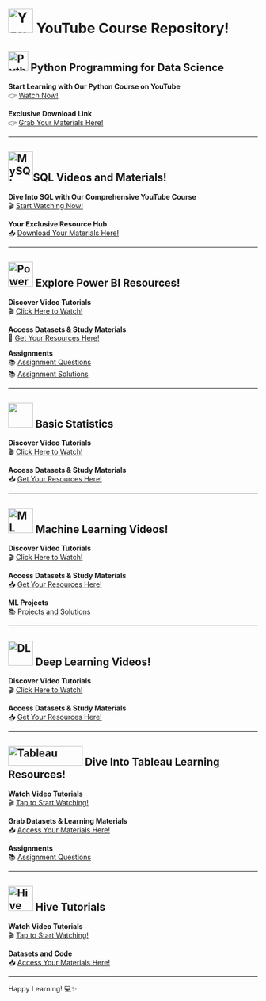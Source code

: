#  <img src="https://upload.wikimedia.org/wikipedia/commons/0/09/YouTube_full-color_icon_%282017%29.svg" alt="YouTube" width="50" height="50"/> YouTube Course Repository!

## <img src="https://upload.wikimedia.org/wikipedia/commons/c/c3/Python-logo-notext.svg" alt="Python" width="40" height="40"/> Python Programming for Data Science

**Start Learning with Our Python Course on YouTube**   
👉 [Watch Now!](https://www.youtube.com/playlist?list=PL2hXNYim5xvpFvPZZJryKOv0CwHJ8-PgQ)

**Exclusive Download Link**   
👉 [Grab Your Materials Here!](https://drive.google.com/drive/folders/1kxto__WqDuqSBX8HfJ2aV1h-ez0w8LxG)

---
## <img src="https://upload.wikimedia.org/wikipedia/commons/b/b2/Database-mysql.svg" alt="MySQL" width="50" height="60">SQL Videos and Materials! 

**Dive Into SQL with Our Comprehensive YouTube Course**  
🎬 [Start Watching Now!](https://www.youtube.com/playlist?list=PL2hXNYim5xvrxfNc-vKQufysrw-KK1qDf)

**Your Exclusive Resource Hub**   
📥 [Download Your Materials Here!](https://drive.google.com/drive/folders/1GpZdVHT1_Mqh2OHDmm_iHuXOFw6Q4RBD?usp=drive_link)

---
## <img src="https://upload.wikimedia.org/wikipedia/commons/c/cf/New_Power_BI_Logo.svg" alt="PowerBI" width="50" height="50"/>  Explore Power BI Resources! 

**Discover Video Tutorials**   
🎬 [Click Here to Watch!](https://www.youtube.com/playlist?list=PL2hXNYim5xvqW59QZ-6VX39AqTvKCoWvs)

**Access Datasets & Study Materials**   
📩 [Get Your Resources Here!](https://drive.google.com/open?id=1YzWxVHZr_FTEjEPxG3SiVnpLyyw3htoX&usp=drive_fs)

**Assignments**\
📚 [Assignment Questions](https://github.com/venkatareddykonasani/Assignments/tree/main/Power_BI_Assignments)\
📚 [Assignment Solutions](https://github.com/venkatareddykonasani/Assignments/tree/main/Power_BI_Assignment_Solutions)

---
## <img src="https://upload.wikimedia.org/wikipedia/commons/2/2a/Circle-icons-bar-chart.svg" width="50" height="50"/>  Basic Statistics 
**Discover Video Tutorials**   
🎬 [Click Here to Watch!](https://www.youtube.com/playlist?list=PL2hXNYim5xvqC2UUntKgkXctjzuuYYsiL)

**Access Datasets & Study Materials**   
📥 [Get Your Resources Here!](https://github.com/venkatareddykonasani/book-machine-learning-and-deep-learning-using-python-and-tensorflow)

---
## <img src="https://upload.wikimedia.org/wikipedia/commons/f/fb/Noun_Project_scatter_graph_icon_675164_cc.svg" alt="ML" width="50" height="50"/>  Machine Learning Videos! 

**Discover Video Tutorials**   
🎬 [Click Here to Watch!](https://www.youtube.com/playlist?list=PL2hXNYim5xvoiCqoy8dDZ9kRN7siVFTF6)

**Access Datasets & Study Materials**   
📥 [Get Your Resources Here!](https://github.com/venkatareddykonasani/book-machine-learning-and-deep-learning-using-python-and-tensorflow)

**ML Projects**\
📚 [Projects and Solutions](https://github.com/venkatareddykonasani/jobs/blob/main/ML_DL_Project_Solutions.md)

---
## <img src="https://upload.wikimedia.org/wikipedia/commons/e/e4/Artificial_neural_network.svg" alt="DL" width="50" height="50"/>  Deep Learning Videos! 

**Discover Video Tutorials**   
🎬 [Click Here to Watch!](https://www.youtube.com/playlist?list=PL2hXNYim5xvp8zQb-vAVxvTzudNiRIkjQ)

**Access Datasets & Study Materials**   
📥 [Get Your Resources Here!](https://github.com/venkatareddykonasani/Class_Materials/tree/main/DL_Class_Files)

---

## <img src="https://upload.wikimedia.org/wikipedia/commons/4/4b/Tableau_Logo.png" alt="Tableau" width="150" height="40"/>  Dive Into Tableau Learning Resources!

**Watch Video Tutorials**   
🎬 [Tap to Start Watching!](https://www.youtube.com/playlist?list=PL2hXNYim5xvpfgxRQJvCVA-i0IfxRMXCy)

**Grab Datasets & Learning Materials**   
📥 [Access Your Materials Here!](https://drive.google.com/drive/folders/1xzSKt9VuiqXKOIIOTIvkyEZrYWB55sC0?usp=sharing)

**Assignments**   
📚 [Assignment Questions](https://github.com/venkatareddykonasani/Assignments/tree/main/Tableau_Assignments)


---
## <img src="https://upload.wikimedia.org/wikipedia/commons/thumb/b/bb/Apache_Hive_logo.svg/1024px-Apache_Hive_logo.svg.png" alt="Hive" width="50" height="50"/>  Hive Tutorials

**Watch Video Tutorials**   
🎬 [Tap to Start Watching!](https://www.youtube.com/playlist?list=PL2hXNYim5xvovC9PSlTzOBVY6wlTezmG_)

**Datasets and Code**   
📥 [Access Your Materials Here!](https://github.com/venkatareddykonasani/Datasets/tree/master/Hive_Datasets_Code)

---

Happy Learning! 💻✨
